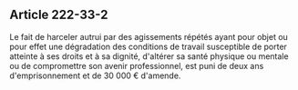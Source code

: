 Article 222-33-2
----
Le fait de harceler autrui par des agissements répétés ayant pour objet ou pour
effet une dégradation des conditions de travail susceptible de porter atteinte à
ses droits et à sa dignité, d'altérer sa santé physique ou mentale ou de
compromettre son avenir professionnel, est puni de deux ans d'emprisonnement et
de 30 000 € d'amende.
